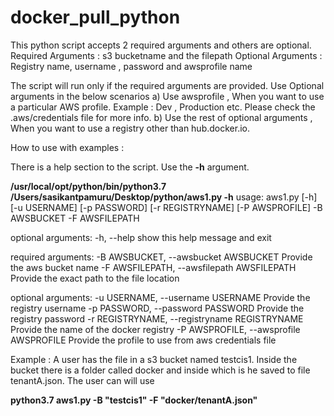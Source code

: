 # docker_pull_python

This python script accepts 2 required arguments and others are optional. 
Required Arguments : s3 bucketname and the filepath
Optional Arguments : Registry name, username , password and awsprofile name

The script will run only if the required arguments are provided. 
Use Optional arguments in the below scenarios 
a) Use awsprofile , When you want to use a particular AWS profile. Example : Dev , Production etc. Please check the .aws/credentials file for more info.
b) Use the rest of optional arguments , When you want to use a registry other than hub.docker.io. 


How to use with examples : 

There is a help section to the script. Use the **-h** argument. 

**/usr/local/opt/python/bin/python3.7 /Users/sasikantpamuru/Desktop/python/aws1.py **-h****
usage: aws1.py [-h] [-u USERNAME] [-p PASSWORD] [-r REGISTRYNAME]
               [-P AWSPROFILE] -B AWSBUCKET -F AWSFILEPATH

optional arguments:
  -h, --help            show this help message and exit

required arguments:
  -B AWSBUCKET, --awsbucket AWSBUCKET
                        Provide the aws bucket name
  -F AWSFILEPATH, --awsfilepath AWSFILEPATH
                        Provide the exact path to the file location

optional arguments:
  -u USERNAME, --username USERNAME
                        Provide the registry username
  -p PASSWORD, --password PASSWORD
                        Provide the registry password
  -r REGISTRYNAME, --registryname REGISTRYNAME
                        Provide the name of the docker registry
  -P AWSPROFILE, --awsprofile AWSPROFILE
                        Provide the profile to use from aws credentials file


Example : 
A user has the file in a s3 bucket named testcis1. Inside the bucket there is a folder called docker and inside which is he saved to file tenantA.json. The user can will use

**python3.7 aws1.py -B "testcis1" -F "docker/tenantA.json"**


